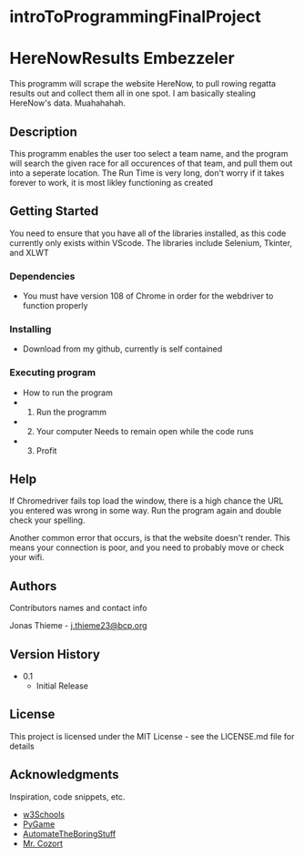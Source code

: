 # introToProgrammingFinalProject

# HereNowResults Embezzeler 

This programm will scrape the website HereNow, to pull rowing regatta results out and collect them all in one spot. I am basically stealing HereNow's data. Muahahahah. 

## Description

This programm enables the user too select a team name, and the program will search the given race for all occurences of that team, and pull them out into a seperate location. 
The Run Time is very long, don't worry if it takes forever to work, it is most likley functioning as created

## Getting Started
You need to ensure that you have all of the libraries installed, as this code currently only exists within VScode.
The libraries include Selenium, Tkinter, and XLWT

### Dependencies

* You must have version 108 of Chrome in order for the webdriver to function properly

### Installing

* Download from my github, currently is self contained


### Executing program

* How to run the program
* 1. Run the programm
* 2. Your computer Needs to remain open while the code runs
* 3. Profit 


## Help

If Chromedriver fails top load the window, there is a high chance the URL you entered was wrong in some way. Run the program again
and double check your spelling.

Another common error that occurs, is that the website doesn't render. This means your connection is poor, and you need to probably move or check your wifi. 


## Authors

Contributors names and contact info

Jonas Thieme - j.thieme23@bcp.org


## Version History

* 0.1
    * Initial Release

## License

This project is licensed under the MIT License - see the LICENSE.md file for details

## Acknowledgments

Inspiration, code snippets, etc.
* [w3Schools](https://www.w3schools.com/python/default.asp)
* [PyGame](https://www.pygame.org/docs/)
* [AutomateTheBoringStuff](https://automatetheboringstuff.com/2e/chapter12/)
* [Mr. Cozort](https://www.bcp.org/who-we-are/people/chris-cozort)


